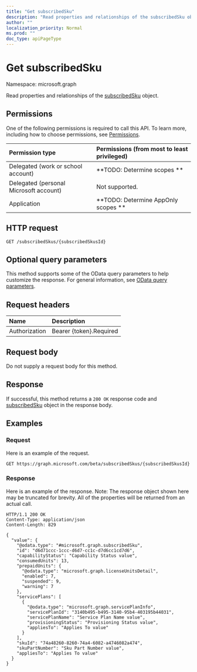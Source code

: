 ```yaml
---
title: "Get subscribedSku"
description: "Read properties and relationships of the subscribedSku object."
author: ""
localization_priority: Normal
ms.prod: ""
doc_type: apiPageType
---
```


# Get subscribedSku

Namespace: microsoft.graph

Read properties and relationships of the [subscribedSku](../resources/subscribedsku.md) object.

## Permissions
One of the following permissions is required to call this API. To learn more, including how to choose permissions, see [Permissions](/concepts/permissions-reference.md).

|Permission type|Permissions (from most to least privileged)|
|:---|:---|
|Delegated (work or school account)|**TODO: Determine scopes **|
|Delegated (personal Microsoft account)|Not supported.|
|Application|**TODO: Determine AppOnly scopes **|

## HTTP request
<!-- {
  "blockType": "ignored"
}
-->
``` http
GET /subscribedSkus/{subscribedSkusId}
```

## Optional query parameters
This method supports some of the OData query parameters to help customize the response. For general information, see [OData query parameters](/graph/query-parameters).

## Request headers
|Name|Description|
|:---|:---|
|Authorization|Bearer {token}.Required|

## Request body
Do not supply a request body for this method.

## Response
If successful, this method returns a `200 OK` response code and [subscribedSku](../resources/subscribedsku.md) object in the response body.

## Examples

### Request
Here is an example of the request.
<!-- {
  "blockType": "request",
  "name": "get_subscribedsku"
}
-->
``` http
GET https://graph.microsoft.com/beta/subscribedSkus/{subscribedSkusId}
```

### Response
Here is an example of the response. Note: The response object shown here may be truncated for brevity. All of the properties will be returned from an actual call.
<!-- {
  "blockType": "response",
  "truncated": true,
  "@odata.type": "microsoft.graph.subscribedSku"
}
-->
``` http
HTTP/1.1 200 OK
Content-Type: application/json
Content-Length: 829

{
  "value": {
    "@odata.type": "#microsoft.graph.subscribedSku",
    "id": "d6d71ccc-1ccc-d6d7-cc1c-d7d6cc1cd7d6",
    "capabilityStatus": "Capability Status value",
    "consumedUnits": 13,
    "prepaidUnits": {
      "@odata.type": "microsoft.graph.licenseUnitsDetail",
      "enabled": 7,
      "suspended": 9,
      "warning": 7
    },
    "servicePlans": [
      {
        "@odata.type": "microsoft.graph.servicePlanInfo",
        "servicePlanId": "3140b495-b495-3140-95b4-403195b44031",
        "servicePlanName": "Service Plan Name value",
        "provisioningStatus": "Provisioning Status value",
        "appliesTo": "Applies To value"
      }
    ],
    "skuId": "74a48260-8260-74a4-6082-a4746082a474",
    "skuPartNumber": "Sku Part Number value",
    "appliesTo": "Applies To value"
  }
}
```

